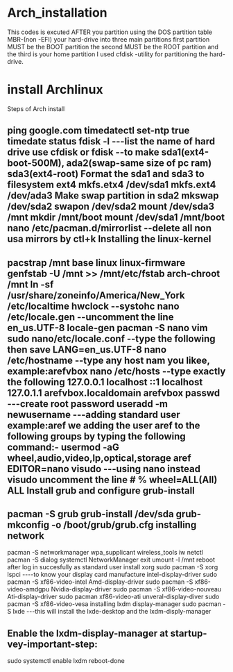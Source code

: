 # Arch_installation
This codes is excuted  AFTER you partition using the DOS partition table MBR-(non -EFI) your hard-drive into three main partitions first partition MUST be the BOOT partition the second MUST be the ROOT partition and the third is your home partition I used cfdisk -utility for partitioning the hard-drive.
# install Archlinux

Steps of Arch install

ping google.com
timedatectl set-ntp true
timedate status
fdisk -l ---list the name of hard drive
use cfdisk or fdisk --to make sda1(ext4-boot-500M), ada2(swap-same size of pc ram) sda3(ext4-root)
Format the sda1 and sda3 to filesystem ext4
mkfs.etx4 /dev/sda1
mkfs.ext4 /dev/ada3
Make swap partition in sda2
mkswap /dev/sda2
swapon /dev/sda2
mount /dev/sda3 /mnt
mkdir /mnt/boot
mount /dev/sda1 /mnt/boot
nano /etc/pacman.d/mirrorlist --delete all non usa mirrors by ctl+k
Installing the linux-kernel
--------------------------
pacstrap /mnt base linux linux-firmware
genfstab -U /mnt >> /mnt/etc/fstab
arch-chroot /mnt
ln -sf /usr/share/zoneinfo/America/New_York /etc/localtime
hwclock --systohc
nano /etc/locale.gen --uncomment the line en_us.UTF-8
locale-gen
pacman -S nano vim sudo
nano/etc/locale.conf --type the following then save LANG=en_us.UTF-8
nano /etc/hostname  --type any host nam you likee, example:arefvbox
nano /etc/hosts --type exactly the following
127.0.0.1  localhost
::1        localhost
127.0.1.1 arefvbox.localdomain arefvbox
passwd   ---create root password
useradd -m newusername  ---adding standard user example:aref
we adding the user aref to the following groups by typing the following command:-
usermod -aG wheel,audio,video,lp,optical,storage aref
EDITOR=nano visudo  ---using nano instead visudo
uncomment the line # % wheel=ALL(All) ALL
Install grub and configure grub-install
---------------------------------------
pacman -S grub
grub-install /dev/sda
grub-mkconfig -o /boot/grub/grub.cfg
installing network
-------------------
pacman -S networkmanager wpa_supplicant wireless_tools iw netctl
pacman -S dialog
systemctl NetworkManager
exit
umount -l /mnt
reboot
after log in succesfully as standard user
install xorg
sudo pacman -S xorg
lspci   ----to know your display card manufacture
intel-display-driver
sudo pacman -S xf86-video-intel
Amd-display-driver
sudo pacman -S xf86-video-amdgpu
Nvidia-display-driver
sudo pacman -S xf86-video-nouveau
Ati-display-driver
sudo pacman xf86-video-ati
unveral-display-diver
sudo pacman -S xf86-video-vesa
installing lxdm display-manager
sudo pacman -S lxde ---this will install the lxde-desktop and the lxdm-disply-manager

Enable the lxdm-display-manager at startup-vey-important-step:
-------------------------------------------------------------
sudo systemctl enable lxdm
reboot-done


